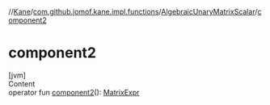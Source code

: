 //[Kane](../../index.md)/[com.github.jomof.kane.impl.functions](../index.md)/[AlgebraicUnaryMatrixScalar](index.md)/[component2](component2.md)



# component2  
[jvm]  
Content  
operator fun [component2](component2.md)(): [MatrixExpr](../../com.github.jomof.kane/-matrix-expr/index.md)  



